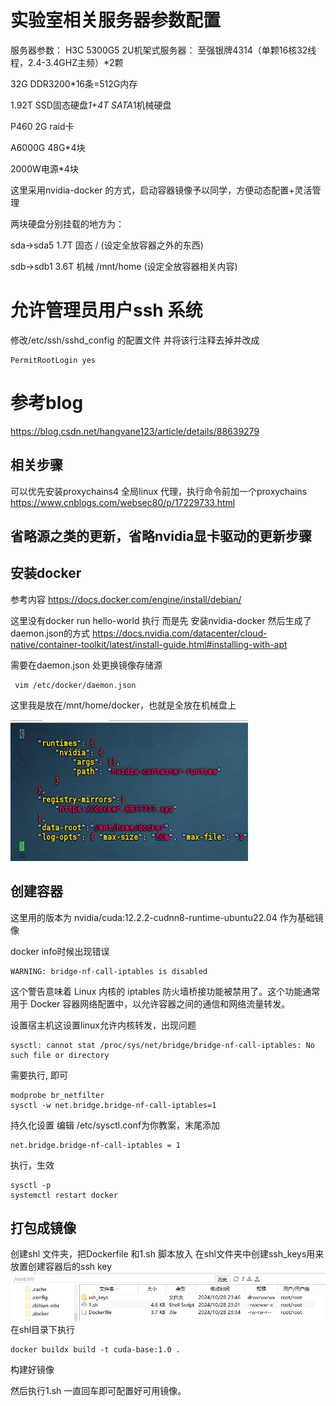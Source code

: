 # 实验室相关服务器参数配置

服务器参数：
H3C 5300G5 2U机架式服务器： 至强银牌4314（单颗16核32线程，2.4-3.4GHZ主频）*2颗

32G DDR3200*16条=512G内存

1.92T SSD固态硬盘*1+4T SATA*1机械硬盘

P460 2G raid卡 

A6000G 48G*4块

2000W电源*4块 

这里采用nvidia-docker 的方式，启动容器镜像予以同学，方便动态配置+灵活管理

两块硬盘分别挂载的地方为：

sda->sda5 1.7T  固态 /        (设定全放容器之外的东西)

sdb->sdb1 3.6T 机械 /mnt/home (设定全放容器相关内容)

# 允许管理员用户ssh 系统
修改/etc/ssh/sshd_config 的配置文件
并将该行注释去掉并改成
```
PermitRootLogin yes
```

# 参考blog
https://blog.csdn.net/hangvane123/article/details/88639279

## 相关步骤
可以优先安装proxychains4 全局linux 代理，执行命令前加一个proxychains
https://www.cnblogs.com/websec80/p/17229733.html

## 省略源之类的更新，省略nvidia显卡驱动的更新步骤

## 安装docker
参考内容
https://docs.docker.com/engine/install/debian/

这里没有docker run hello-world 执行
而是先 安装nvidia-docker 然后生成了daemon.json的方式
https://docs.nvidia.com/datacenter/cloud-native/container-toolkit/latest/install-guide.html#installing-with-apt


需要在daemon.json 处更换镜像存储源
```
 vim /etc/docker/daemon.json
```
这里我是放在/mnt/home/docker，也就是全放在机械盘上

![alt text](image-1.jpg)

## 创建容器
这里用的版本为 nvidia/cuda:12.2.2-cudnn8-runtime-ubuntu22.04 作为基础镜像

docker info时候出现错误
```
WARNING: bridge-nf-call-iptables is disabled
```
这个警告意味着 Linux 内核的 iptables 防火墙桥接功能被禁用了。这个功能通常用于 Docker 容器网络配置中，以允许容器之间的通信和网络流量转发。

设置宿主机这设置linux允许内核转发，出现问题
```
sysctl: cannot stat /proc/sys/net/bridge/bridge-nf-call-iptables: No such file or directory
```
需要执行, 即可
```linux
modprobe br_netfilter
sysctl -w net.bridge.bridge-nf-call-iptables=1
```
持久化设置
编辑 /etc/sysctl.conf为你教案，末尾添加
```
net.bridge.bridge-nf-call-iptables = 1
```
执行，生效
```
sysctl -p
systemctl restart docker
```

## 打包成镜像
创建shl 文件夹，把Dockerfile 和1.sh 脚本放入
在shl文件夹中创建ssh_keys用来放置创建容器后的ssh key
![alt text](image-2.jpg)
在shl目录下执行
```
docker buildx build -t cuda-base:1.0 .
```
构建好镜像

然后执行1.sh
一直回车即可配置好可用镜像。